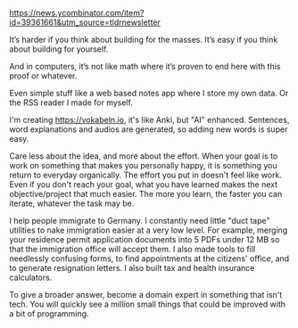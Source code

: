https://news.ycombinator.com/item?id=39361661&utm_source=tldrnewsletter

It’s harder if you think about building for the masses. It’s easy if you think about building for yourself.

And in computers, it’s not like math where it’s proven to end here with this proof or whatever. 

Even simple stuff like a web based notes app where I store my own data. Or the RSS reader I made for myself.

I'm creating https://vokabeln.io, it's like Anki, but "AI" enhanced. Sentences, word explanations and audios are generated, so adding new words is super easy.

Care less about the idea, and more about the effort. When your goal is to work on something that makes you personally happy, it is something you return to everyday organically. The effort you put in doesn't feel like work. Even if you don't reach your goal, what you have learned makes the next objective/project that much easier. The more you learn, the faster you can iterate, whatever the task may be.

I help people immigrate to Germany. I constantly need little "duct tape" utilities to nake immigration easier at a very low level.
For example, merging your residence permit application documents into 5 PDFs under 12 MB so that the immigration office will accept them. I also made tools to fill needlessly confusing forms, to find appointments at the citizens' office, and to generate resignation letters. I also built tax and health insurance calculators.

To give a broader answer, become a domain expert in something that isn't tech. You will quickly see a million small things that could be improved with a bit of programming.

